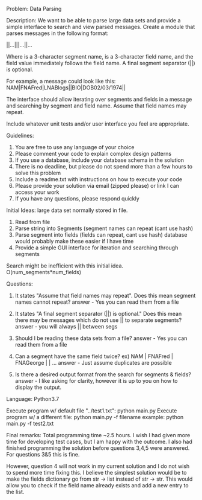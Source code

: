 Problem: 
Data Parsing

Description:
We want to be able to parse large data sets and provide a simple interface to search and view parsed messages. Create a module that parses messages in the following format:

  <seg>|<field>|<field>...||<seg>|<field>...||<seg>...

Where <seg> is a 3-character segment name, <field> is a 3-character field name, and the field value immediately follows the field name. A final segment separator (||) is optional.

For example, a message could look like this:
  NAM|FNAFred|LNABlogs||BIO|DOB02/03/1974||

The interface should allow iterating over segments and fields in a message and searching by segment and field name. Assume that field names may repeat.

Include whatever unit tests and/or user interface you feel are appropriate.

Guidelines:
1. You are free to use any language of your choice
2. Please comment your code to explain complex design patterns
3. If you use a database, include your database schema in the solution
4. There is no deadline, but please do not spend more than a few hours to solve this problem
5. Include a readme.txt with instructions on how to execute your code
6. Please provide your solution via email (zipped please) or link I can access your work
7. If you have any questions, please respond quickly


Initial Ideas: large data set normally stored in file. 
1. Read from file
2. Parse string into Segments (segment names can repeat (cant use hash)
3. Parse segment into fields (fields can repeat, cant use hash) database would probably make these easier if I have time
4. Provide a simple GUI interface for iteration and searching through segments

Search might be inefficient with this initial idea. O(num_segments*num_fields)

Questions:
1. It states "Assume that field names may repeat". Does this mean segment names cannot repeat?
    answer - Yes you can read them from a file
    
2. It states "A final segment separator (||) is optional." Does this mean there may be messages which do not use || to separate segments?
    answer - you will always || between segs

3. Should I be reading these data sets from a file?
    answer - Yes you can read them from a file

4. Can a segment have the same field twice? ex) NAM | FNAFred | FNAGeorge | | ...
    answer - Just assume duplicates are possible

5. Is there a desired output format from the search for segments & fields?
    answer - I like asking for clarity, however it is up to you on how to display the output.


Language: Python3.7

Execute program w/ default file "../test1.txt": python main.py
Execute program w/ a different file: python main.py -f filename
example: python main.py -f test2.txt



Final remarks: Total programming time ~2.5 hours. I wish I had given more time for developing test cases,
but I am happy with the outcome. I also had finished programming the solution before questions 3,4,5 were answered.
For questions 3&5 this is fine. 

However, question 4 will not work in my current solution and I do not wish to
spend more time fixing this. I believe the simplest solution would be to make the fields dictionary go from
str -> list instead of str -> str. This would allow you to check if the field name already exists and add a
new entry to the list.
